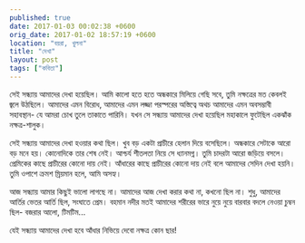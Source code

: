 ```yaml
---
published: true
date: 2017-01-03 00:02:38 +0600
orig_date: 2017-01-02 18:57:19 +0600
location: "বয়রা, খুলনা"
title: "দেখা"
layout: post
tags: ["কবিতা"]
---
```

সেই সন্ধ্যায় আমাদের দেখা হয়েছিল।
আমি কালো হতে হতে অন্ধকারে মিলিয়ে গেছি সবে,
তুমি নক্ষত্রের মত কেবলই জ্বলে উঠছিলে।
আমাদের এমন বিরোধ,
আমাদের এমন লজ্জা পরস্পরের অস্তিত্বে অথচ
আমাদের এমন অবসম্ভাবী সহাবস্থান-
যে আমরা চোখ তুলে তাকাতে পারিনি।
যখন সে সন্ধ্যায় আমাদের দেখা হয়েছিল
মহাকালে ফুটেছিল একঝাঁক নক্ষত্র-শালুক।

সেই সন্ধ্যায় আমাদের দেখা হওয়ার কথা ছিল।
খুব বড় একটা প্রাচীরে হেলান দিয়ে বসেছিলে।
অন্ধকারে সেটাকে আরো বড় মনে হয়।
কোনোদিকে তার শেষ নেই।
আশ্চর্য শীতলতা নিয়ে সে ধ্যানমগ্ন।
তুমি চাদরটা আরো জড়িয়ে বসলে।
প্রেমিকের কাছে প্রাচীরের কোনো দায় নেই।
আঁধারের কাছে প্রাচীরের কোনো দায় নেই বলে
আমাদের সেদিন দেখা হয়নি।
তুমি ওপাশে ক্রমশ ম্রিয়মান হলে, আমি অসহ্য।

আজ সন্ধ্যায় আমার কিছুই ভালো লাগছে না।
আমাদের আজ দেখা করার কথা না, কখনো ছিল না।
শুধু, আমাদের আর্তির ভেতর আর্তি ছিল,
সংঘাতে প্রেম।
বহমান নদীর মতই
আমাদের শরীরের ভারে নুয়ে নুয়ে
বারবার বদলে নেওয়া চুম্বন ছিল-
বজরার আলো, টিমটিম...

যেই সন্ধ্যায় আমাদের দেখা হবে
আঁধার নিভিয়ে দেবো নক্ষত্র কোন ছার!